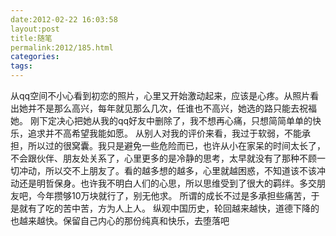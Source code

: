 ```yaml
---
date:2012-02-22 16:03:58
layout:post
title:随笔
permalink:2012/185.html
categories:
tags:
---
```



从qq空间不小心看到初恋的照片，心里又开始激动起来，应该是心疼。从照片看出她并不是那么高兴，每年就见那么几次，任谁也不高兴，她选的路只能去祝福她。
刚下定决心把她从我的qq好友中删除了，我不想再心痛，只想简简单单的快乐，追求并不高希望我能如愿。
从别人对我的评价来看，我过于软弱，不能承担，所以过的很窝囊。我只是避免一些危险而已，也许从小在家呆的时间太长了，不会跟伙伴、朋友处关系了，心里更多的是冷静的思考，太早就没有了那种不顾一切冲动，所以交不上朋友了。看的越多想的越多，心里就越困惑，不知道该不该冲动还是明哲保身。也许我不明白人们的心思，所以思维受到了很大的羁绊。多交朋友吧，今年攒够10万块就行了，别无他求。
所谓的成长不过是多承担些痛苦，于是就有了吃的苦中苦，方为人上人。 纵观中国历史，轮回越来越快，道德下降的也越来越快。保留自己内心的那份纯真和快乐，去堕落吧
